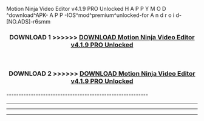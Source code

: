  Motion Ninja Video Editor v4.1.9 PRO Unlocked  H A P P Y M O D ^download^APK- A P P -IOS^mod^premium^unlocked-for A n d r o i d-[NO.ADS]-r6smm



<div align="center">

<h3>DOWNLOAD 1 >>>>>> <a href="https://en-mod.web.app/?en= Motion Ninja Video Editor v4.1.9 PRO Unlocked ">DOWNLOAD Motion Ninja Video Editor v4.1.9 PRO Unlocked  </a></h3><br>

<h3>DOWNLOAD 2 >>>>>> <a href="https://en-mod.web.app/?en= Motion Ninja Video Editor v4.1.9 PRO Unlocked ">DOWNLOAD Motion Ninja Video Editor v4.1.9 PRO Unlocked  </a></h3>

</div>
----------------------------------------------------------

----------------------------------------------------------

----------------------------------------------------------

----------------------------------------------------------



